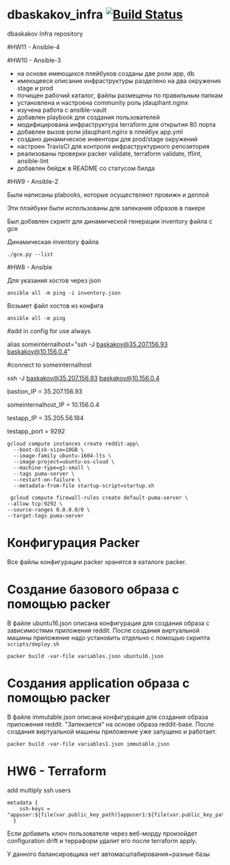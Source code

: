 # dbaskakov_infra [![Build Status](https://travis-ci.com/Otus-DevOps-2018-09/dbaskakov_infra.svg?branch=master)](https://travis-ci.com/Otus-DevOps-2018-09/dbaskakov_infra)
dbaskakov Infra repository

#HW11 - Ansible-4


#HW10 - Ansible-3

 - на основе имеющихся плейбуков созданы две роли app, db
 - имеющееся описание инфраструктуры разделено на два окружения stage и prod
 - почищен рабочий каталог, файлы размещены по правильным папкам
 - установлена и настроена community роль jdauphant.nginx
 - изучена работа с ansible-vault
 - добавлен playbook для создания пользователей
 - модифицирована инфраструктура terraform для открытия 80 порта
 - добавлен вызов роли jdauphant.nginx в плейбук app.yml
 - создано динамическое инвентори для prod/stage окружений
 - настроен TravisCI для контроля инфраструктурного репозитория
 - реализованы проверки packer validate, terraform validate, tflint, ansible-lint
 - добавлен бейдж в README со статусом билда

#HW9 - Ansible-2

Были написаны plabooks, которые осуществляют провижн и деплой

Эти плэйбуки были использованы для запекания образов в пакере

Был добавлен скрипт для динамической генерации inventory файла с gce

Динамическая inventory файла
```
./gce.py --list
```

#HW8 - Ansible

Для указания хостов через json
```
ansible all -m ping -i inventory.json
```

Возьмет файл хостов из конфига
```
ansible all -m ping
```

#add in config for use always

alias someinternalhost="ssh -J baskakov@35.207.156.93 baskakov@10.156.0.4"

#connect to someinternalhost

ssh -J baskakov@35.207.156.93 baskakov@10.156.0.4

bastion_IP = 35.207.156.93

someinternalhost_IP = 10.156.0.4

testapp_IP = 35.205.56.184

testapp_port = 9292 

```
gcloud compute instances create reddit-app\
  --boot-disk-size=10GB \
  --image-family ubuntu-1604-lts \
  --image-project=ubuntu-os-cloud \
  --machine-type=g1-small \
  --tags puma-server \
  --restart-on-failure \
  --metadata-from-file startup-script=startup.sh
```

```
 gcloud compute firewall-rules create default-puma-server \
--allow tcp:9292 \
--source-ranges 0.0.0.0/0 \
--target-tags puma-server
```

# Конфигурация Packer

Все файлы конфигурации packer хранятся в каталоге packer.

# Создание базового образа с помощью packer

В файле ubuntu16.json описана конфигурация для создания образа с зависимостями приложения reddit.
После создания виртуальной машины приложение надо установить отдельно c помощью скрипта `scripts/deploy.sh`

```
packer build -var-file variables.json ubuntu16.json
```

# Создания application образа с помощью packer

В файле immutable.json описана конфигурация для создания образа приложения reddit. "Запекается" на основе образа reddit-base.
После создания виртуальной машины приложение уже запущено и работает.
```
packer build -var-file variables1.json immutable.json
```


# HW6 - Terraform

add multiply ssh users

```
metadata {
    ssh-keys = "appuser:${file(var.public_key_path)}appuser1:${file(var.public_key_path)}appuser2:${file(var.public_key_path)}"
  }
```

Если добавить ключ пользователя через веб-морду произойдет configuration drift и терраформ удалит его после terraform apply.

У данного балансировщика нет автомасштабирования+разные базы
